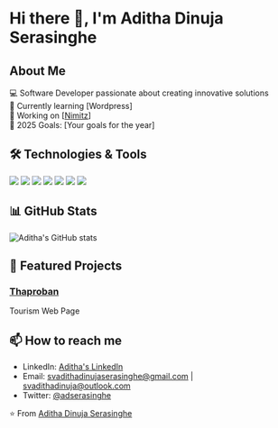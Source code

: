 # Hi there 👋, I'm Aditha Dinuja Serasinghe

## About Me
💻 Software Developer passionate about creating innovative solutions  
🌱 Currently learning [Wordpress]  
🔭 Working on [[Nimitz](https://nimitz.lk/)]  
🎯 2025 Goals: [Your goals for the year]  

## 🛠️ Technologies & Tools
![](https://img.shields.io/badge/Code-HTML5-informational?style=flat&logo=html5&logoColor=white&color=E34F26)
![](https://img.shields.io/badge/Code-CSS3-informational?style=flat&logo=css3&logoColor=white&color=1572B6)
![](https://img.shields.io/badge/Code-JavaScript-informational?style=flat&logo=javascript&logoColor=white&color=F7DF1E)
![](https://img.shields.io/badge/Code-PHP-777BB4?style=flat&logo=php&logoColor=white)
![](https://img.shields.io/badge/CMS-WordPress-21759B?style=flat&logo=wordpress&logoColor=white)
![](https://img.shields.io/badge/Cloud-GCP-4285F4?style=flat&logo=google-cloud&logoColor=white)
![](https://img.shields.io/badge/Cloud-AWS-232F3E?style=flat&logo=amazon-aws&logoColor=white)



## 📊 GitHub Stats
![Aditha's GitHub stats](https://github-readme-stats.vercel.app/api?username=adserasinghe&show_icons=true&theme=radical)  

## 🌟 Featured Projects
### [Thaproban](https://adserasinghe.github.io/thaproban.github.io)  
Tourism Web Page  
  

## 📫 How to reach me
- LinkedIn: [Aditha's LinkedIn](https://www.linkedin.com/in/adserasinghe/)  
- Email: svadithadinujaserasinghe@gmail.com | svadithadinuja@outlook.com
- Twitter: [@adserasinghe](https://x.com/adserasinghe)  

⭐️ From [Aditha Dinuja Serasinghe](https://github.com/adserasinghe)
